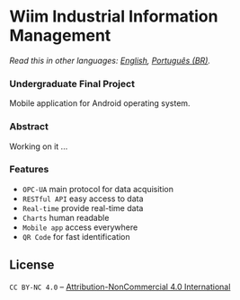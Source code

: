 # Wiim Industrial Information Management
*Read this in other languages: [English](README.md), [Português (BR)](README.pt-BR.md).*

### Undergraduate Final Project
Mobile application for Android operating system.

### Abstract
Working on it ...

### Features
- `OPC-UA` main protocol for data acquisition 
- `RESTful API` easy access to data
- `Real-time` provide real-time data
- `Charts` human readable
- `Mobile app` access everywhere
- `QR Code` for fast identification

## License

`CC BY-NC 4.0` – [Attribution-NonCommercial 4.0 International](https://creativecommons.org/licenses/by-nc/4.0/)